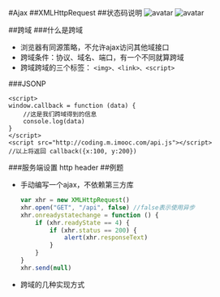 #Ajax
##XMLHttpRequest
##状态码说明
![avatar](/Users/wakexbear/Documents/笔记/images/QQ20180328-165426.png)
![avatar](/Users/wakexbear/Documents/笔记/images/QQ20180328-165703.png)

##跨域
###什么是跨域
* 浏览器有同源策略，不允许ajax访问其他域接口
* 跨域条件：协议、域名、端口，有一个不同就算跨域
* 跨域跨域的三个标签： ```<img>、<link>、<script>```

###JSONP

```script
<script>
window.callback = function (data) {
	//这是我们跨域得到的信息
	console.log(data)
}
</script>
<script src="http://coding.m.imooc.com/api.js"></script>
//以上将返回 callback({x:100, y:200})
```
###服务端设置 http header
##例题
* 手动编写一个ajax，不依赖第三方库

	```javascript
	var xhr = new XMLHttpRequest()
	xhr.open("GET", "/api", false) //false表示使用异步
	xhr.onreadystatechange = function () {
		if (xhr.readyState == 4) {
			if (xhr.status == 200) {
				alert(xhr.responseText)
			}
		}
	}
	xhr.send(null)
	```
* 跨域的几种实现方式
